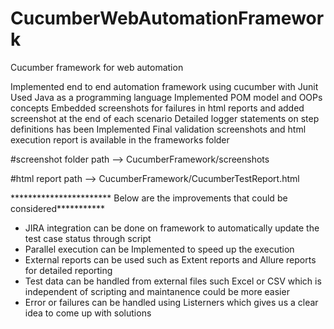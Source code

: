 # CucumberWebAutomationFramework
Cucumber framework for web automation

Implemented end to end automation framework using cucumber with Junit
Used Java as a programming language
Implemented POM model and OOPs concepts
Embedded screenshots for failures in html reports and added screenshot at the end of each scenario
Detailed logger statements on step definitions has been Implemented
Final validation screenshots and html execution report is available in the frameworks folder

#screenshot folder path --> CucumberFramework/screenshots

#html report path --> CucumberFramework/CucumberTestReport.html


*********************** Below are the improvements that could be considered***********

* JIRA integration can be done on framework to automatically update the test case status through script
* Parallel execution can be Implemented to speed up the execution
* External reports can be used such as Extent reports and Allure reports for detailed reporting
* Test data can be handled from external files such Excel or CSV which is independent of scripting and maintanence could be more easier
* Error or failures can be handled using Listerners which gives us a clear idea to come up with solutions




